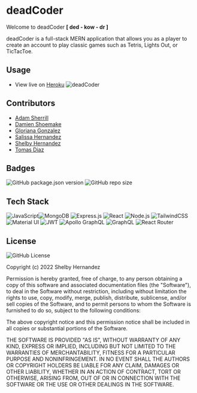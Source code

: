 # deadCoder

Welcome to deadCoder **[ ded - kow - dr ]**

deadCoder is a full-stack MERN application that allows you as a player to create an account to play classic games such as Tetris, Lights Out, or TicTacToe.

## Usage

- View live on [Heroku](https://deadcoder-db1047388a9e.herokuapp.com/)
![deadCoder](/client/src/assets/Demo/demo.png)


## Contributors

- [Adam Sherrill](https://github.com/ajsherrill2)
- [Damien Shoemake](https://github.com/Damien-Shoemake)
- [Gloriana Gonzalez](https://github.com/ggggglo)
- [Salissa Hernandez](https://github.com/Salissa4)
- [Shelby Hernandez](https://github.com/Shernandez927)
- [Tomas Diaz](https://github.com/tomasdiaz83)

## Badges

![GitHub package.json version](https://img.shields.io/github/package-json/v/shernandez927/deadcoder_?style=for-the-badge) ![GitHub repo size](https://img.shields.io/github/repo-size/shernandez927/deadcoder_?style=for-the-badge)

## Tech Stack

 ![JavaScript](https://img.shields.io/badge/JavaScript-323330?style=for-the-badge&logo=javascript&logoColor=F7DF1E)![MongoDB](https://img.shields.io/badge/MongoDB-4EA94B?style=for-the-badge&logo=mongodb&logoColor=white) ![Express.js](https://img.shields.io/badge/Express%20js-000000?style=for-the-badge&logo=express&logoColor=white) ![React](https://img.shields.io/badge/React-20232A?style=for-the-badge&logo=react&logoColor=61DAFB) ![Node.js](https://img.shields.io/badge/Node%20js-339933?style=for-the-badge&logo=nodedotjs&logoColor=white) ![TailwindCSS](https://img.shields.io/badge/Tailwind_CSS-38B2AC?style=for-the-badge&logo=tailwind-css&logoColor=white) ![Material UI](https://img.shields.io/badge/Material%20UI-007FFF?style=for-the-badge&logo=mui&logoColor=white) ![JWT](https://img.shields.io/badge/JWT-000000?style=for-the-badge&logo=JSON%20web%20tokens&logoColor=white) ![Apollo GraphQL](https://img.shields.io/badge/Apollo%20GraphQL-311C87?&style=for-the-badge&logo=Apollo%20GraphQL&logoColor=white) ![GraphQL](https://img.shields.io/badge/GraphQl-E10098?style=for-the-badge&logo=graphql&logoColor=white) ![React Router](https://img.shields.io/badge/React_Router-CA4245?style=for-the-badge&logo=react-router&logoColor=white)

## License

![GitHub License](https://img.shields.io/github/license/shernandez927/deadcoder_?style=for-the-badge) 

Copyright (c) 2022 Shelby Hernandez

Permission is hereby granted, free of charge, to any person obtaining a copy
of this software and associated documentation files (the "Software"), to deal
in the Software without restriction, including without limitation the rights
to use, copy, modify, merge, publish, distribute, sublicense, and/or sell
copies of the Software, and to permit persons to whom the Software is
furnished to do so, subject to the following conditions:

The above copyright notice and this permission notice shall be included in all
copies or substantial portions of the Software.

THE SOFTWARE IS PROVIDED "AS IS", WITHOUT WARRANTY OF ANY KIND, EXPRESS OR
IMPLIED, INCLUDING BUT NOT LIMITED TO THE WARRANTIES OF MERCHANTABILITY,
FITNESS FOR A PARTICULAR PURPOSE AND NONINFRINGEMENT. IN NO EVENT SHALL THE
AUTHORS OR COPYRIGHT HOLDERS BE LIABLE FOR ANY CLAIM, DAMAGES OR OTHER
LIABILITY, WHETHER IN AN ACTION OF CONTRACT, TORT OR OTHERWISE, ARISING FROM,
OUT OF OR IN CONNECTION WITH THE SOFTWARE OR THE USE OR OTHER DEALINGS IN THE
SOFTWARE.


